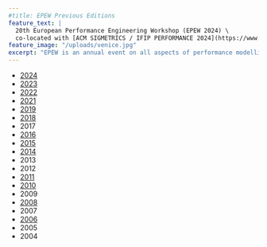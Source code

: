```yaml
---
#title: EPEW Previous Editions
feature_text: |
  20th European Performance Engineering Workshop (EPEW 2024) \
  co-located with [ACM SIGMETRICS / IFIP PERFORMANCE 2024](https://www.sigmetrics.org/sigmetrics2024/)
feature_image: "/uploads/venice.jpg"
excerpt: "EPEW is an annual event on all aspects of performance modelling and analysis."
---
```


 - [2024](https://epew-workshop.github.io/2024/)
 - [2023](https://asmta2023.sciencesconf.org/resource/page/id/5)
 - [2022](https://epew2022.umh.es/)
 - [2021](https://asmta-epew.sciencesconf.org/index.html)
 - [2019](https://www.epew19.deib.polimi.it/index.html)
 - [2018](https://epew2018.lacl.fr/)
 - 2017
 - [2016](http://www.epew2016.unifi.it/)
 - [2015](http://epew2015.doc.ic.ac.uk/)
 - [2014](http://www.epew2014.unifi.it/)
 - 2013
 - 2012
 - [2011](http://homepages.cs.ncl.ac.uk/nigel.thomas/EPEW2011/)
 - [2010](http://www.sti.uniurb.it/events/epew2010/)
 - 2009
 - [2008](http://homepages.cs.ncl.ac.uk/nigel.thomas/EPEW2008/)
 - 2007
 - [2006](https://webspn.hit.bme.hu/~epew2006/)
 - 2005
 - 2004
